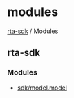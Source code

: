 # modules

[rta-sdk](./) / Modules

## rta-sdk

### Modules

* [sdk/model.model](sdk/model.model.md)

